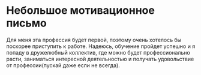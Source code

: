 # Небольшое мотивационное письмо
Для меня эта профессия будет первой, поэтому очень хотелось бы поскорее приступить к работе. 
Надеюсь, обучение пройдет успешно и я попаду в дружелюбный коллектив, где можно будет профессионально
расти, заниматься интересной деятельностью и получать удовольствие от профессии(пускай даже если не всегда).

